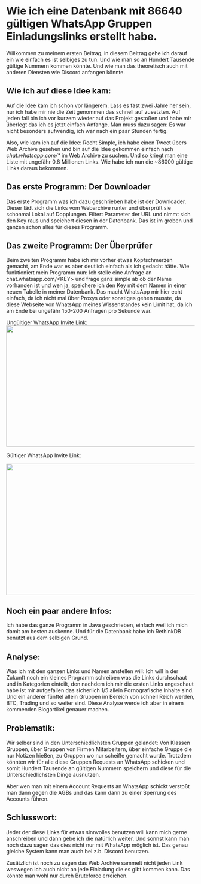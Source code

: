 # Wie ich eine Datenbank mit 86640 gültigen WhatsApp Gruppen Einladungslinks erstellt habe.
<!-- date: 2021-05-30 14:00:00 -->
<!-- username: newspicel -->
<!-- category: data science -->
<p>Willkommen zu meinem ersten Beitrag, in diesem Beitrag gehe ich darauf ein wie einfach es ist selbiges zu tun. Und wie man so an Hundert Tausende gültige Nummern kommen könnte. Und wie man das theoretisch auch mit anderen Diensten wie Discord anfangen könnte.</p>
<h2>Wie ich auf diese Idee kam:</h2>
<p>Auf die Idee kam ich schon vor längerem. Lass es fast zwei Jahre her sein, nur ich habe mir nie die Zeit genommen das schnell auf zusetzten. Auf jeden fall bin ich vor kurzem wieder auf das Projekt gestoßen und habe mir überlegt das ich es jetzt einfach Anfange. Man muss dazu sagen: Es war nicht besonders aufwendig, ich war nach ein paar Stunden fertig. </p>
<p>Also, wie kam ich auf die Idee: Recht Simple, ich habe einen Tweet übers Web Archive gesehen und bin auf die Idee gekommen einfach nach <em>chat.whatsapp.com/* </em>im Web Archive zu suchen. Und so kriegt man eine Liste mit ungefähr 0.8 Millionen Links. Wie habe ich nun die ~86000 gültige Links daraus bekommen.</p>
<h2>Das erste Programm: Der Downloader</h2>
<p>Das erste Programm was ich dazu geschrieben habe ist der Downloader. Dieser lädt sich die Links vom Webarchive runter und überprüft sie schonmal Lokal auf Dopplungen. Filtert Parameter der URL und nimmt sich den Key raus und speichert diesen in der Datenbank. Das ist im groben und ganzen schon alles für dieses Programm.</p>
<h2>Das zweite Programm: Der Überprüfer</h2>
<p>Beim zweiten Programm habe ich mir vorher etwas Kopfschmerzen gemacht, am Ende war es aber deutlich einfach als ich gedacht hätte. Wie funktioniert mein Programm nun: Ich stelle eine Anfrage an chat.whatsapp.com/&lt;KEY&gt; und frage ganz simple ab ob der Name vorhanden ist und wen ja, speichere ich den Key mit dem Namen in einer neuen Tabelle in meiner Datenbank. Das macht WhatsApp mir hier echt einfach, da ich nicht mal über Proxys oder sonstiges gehen musste, da diese Webseite von WhatsApp meines Wissenstandes kein Limit hat, da ich am Ende bei ungefähr 150-200 Anfragen pro Sekunde war. </p>
<p>Ungültiger WhatsApp Invite Link: <img src="https://i.newspicel.dev/data/B8taGHXNK419xcYRZ9TsBCoc3MiHz7Qz.png" width="680" height="324" alt=""></p>
<p>Gültiger WhatsApp Invite Link:</p>
<p><img src="https://i.newspicel.dev/data/TB8kR7Ip2DN8l73AvbPc2Yg3cuDX7cRq.png" width="698" height="350" alt=""></p>
<p></p>
<h2>Noch ein paar andere Infos:</h2>
<p>Ich habe das ganze Programm in Java geschrieben, einfach weil ich mich damit am besten auskenne. Und für die Datenbank habe ich RethinkDB benutzt aus dem selbigen Grund. </p>
<h2>Analyse: </h2>
<p>Was ich mit den ganzen Links und Namen anstellen will: Ich will in der Zukunft noch ein kleines Programm schreiben was die Links durchschaut und in Kategorien einteilt, den nachdem ich mir die ersten Links angeschaut habe ist mir aufgefallen das sicherlich 1/5 allein Pornografische Inhalte sind. Und ein anderer fünftel allein Gruppen im Bereich von schnell Reich werden, BTC, Trading und so weiter sind. Diese Analyse werde ich aber in einem kommenden Blogartikel genauer machen. </p>
<h2>Problematik:</h2>
<p>Wir selber sind in den Unterschiedlichsten Gruppen gelandet: Von Klassen Gruppen, über Gruppen von Firmen Mitarbeitern, über einfache Gruppe die nur Notizen hießen, zu Gruppen wo nur scheiße gemacht wurde. Trotzdem könnten wir für alle diese Gruppen Requests an WhatsApp schicken und somit Hundert Tausende an gültigen Nummern speichern und diese für die Unterschiedlichsten Dinge ausnutzen. </p>
<p>Aber wen man mit einem Account Requests an WhatsApp schickt verstoßt man dann gegen die AGBs und das kann dann zu einer Sperrung des Accounts führen.</p>
<h2>Schlusswort: </h2>
<p>Jeder der diese Links für etwas sinnvolles benutzen will kann mich gerne anschreiben und dann gebe ich die natürlich weiter. Und sonnst kann man noch dazu sagen das dies nicht nur mit WhatsApp möglich ist. Das genau gleiche System kann man auch bei z.b. Discord benutzen. </p>
<p>Zusätzlich ist noch zu sagen das Web Archive sammelt nicht jeden Link weswegen ich auch nicht an jede Einladung die es gibt kommen kann. Das könnte man wohl nur durch Bruteforce erreichen.</p>